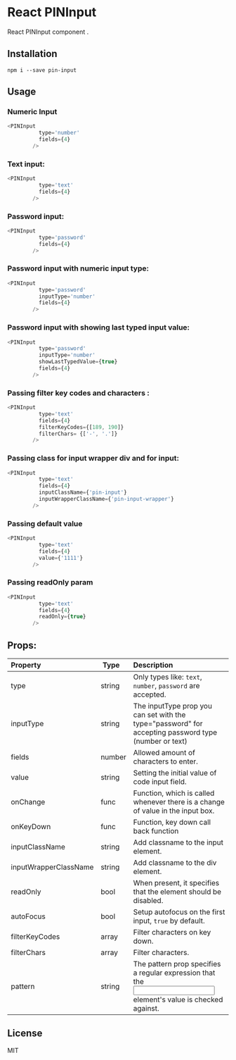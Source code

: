 # React PINInput
React PINInput component .


## Installation

`npm i --save pin-input`

## Usage

### Numeric Input
```js
<PINInput
          type='number'
          fields={4}
        />
```

### Text input:

```js
<PINInput
          type='text'
          fields={4}
        />
```

### Password input:
```js
<PINInput
          type='password'
          fields={4}
        />
```

### Password input with numeric input type:
```js
<PINInput
          type='password'
          inputType='number'
          fields={4}
        />
```

### Password input with showing last typed input value:
```js
<PINInput
          type='password'
          inputType='number'
          showLastTypedValue={true}
          fields={4}
        />
```

### Passing filter key codes and characters :

```js
<PINInput
          type='text'
          fields={4}
          filterKeyCodes={[189, 190]}
          filterChars= {['-', '.']}
        />
```

### Passing class for input wrapper div and for input:

```js
<PINInput
          type='text'
          fields={4}
          inputClassName={'pin-input'}
          inputWrapperClassName={'pin-input-wrapper'}
        />
```

### Passing default value
```js
<PINInput
          type='text'
          fields={4}
          value={'1111'}
        />
```

### Passing readOnly param
```js
<PINInput
          type='text'
          fields={4}
          readOnly={true}
        />
```


## Props:

| Property | Type | Description |
|:---|:---|:---|
| type | string | Only types like: `text`, `number`, `password` are accepted.|
| inputType | string | The inputType prop you can set with the type="password" for accepting password type (number or text)|
| fields | number | Allowed amount of characters to enter. |
| value | string | Setting the initial value of code input field. |
| onChange | func | Function, which is called whenever there is a change of value in the input box. |
| onKeyDown | func | Function, key down call back function |
| inputClassName | string | Add classname to the input element. |
| inputWrapperClassName | string | Add classname to the div element. |
| readOnly | bool | When present, it specifies that the element should be disabled. |
| autoFocus | bool | Setup autofocus on the first input, `true` by default. |
| filterKeyCodes | array | Filter characters on key down. |
| filterChars | array | Filter characters. | default: ['-', '.'] |
| pattern | string | The pattern prop specifies a regular expression that the <input> element's value is checked against. |


## License
MIT
